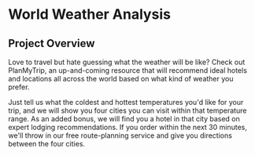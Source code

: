 # World Weather Analysis

## Project Overview
Love to travel but hate guessing what the weather will be like? Check out PlanMyTrip, an up-and-coming resource that will recommend ideal hotels and locations all across the world based on what kind of weather you prefer. 

Just tell us what the coldest and hottest temperatures you'd like for your trip, and we will show you four cities you can visit within that temperature range. As an added bonus, we will find you a hotel in that city based on expert lodging recommendations. If you order within the next 30 minutes, we'll throw in our free route-planning service and give you directions between the four cities. 